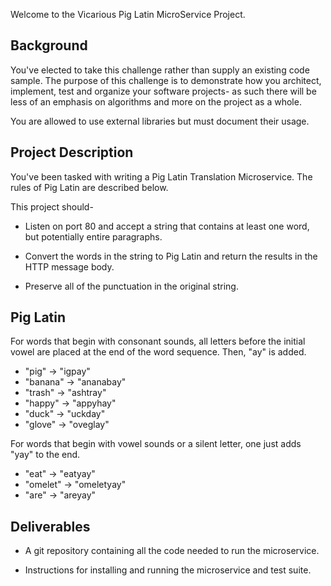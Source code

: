 Welcome to the Vicarious Pig Latin MicroService Project.

## Background

You've elected to take this challenge rather than supply an existing code sample. The purpose of this challenge is to demonstrate how you architect, implement, test and organize your software projects- as such there will be less of an emphasis on algorithms and more on the project as a whole.

You are allowed to use external libraries but must document their usage.


## Project Description

You've been tasked with writing a Pig Latin Translation Microservice. The rules of Pig Latin are described below.

This project should-

* Listen on port 80 and accept a string that contains at least one word, but potentially entire paragraphs.

* Convert the words in the string to Pig Latin and return the results in the HTTP message body.

* Preserve all of the punctuation in the original string.


## Pig Latin

For words that begin with consonant sounds, all letters before the initial vowel are placed at the end of the word sequence. Then, "ay" is added.

* "pig" → "igpay"
* "banana" → "ananabay"
* "trash" → "ashtray"
* "happy" → "appyhay"
* "duck" → "uckday"
* "glove" → "oveglay"


For words that begin with vowel sounds or a silent letter, one just adds "yay" to the end.

* "eat" → "eatyay"
* "omelet" → "omeletyay"
* "are" → "areyay"


## Deliverables

* A git repository containing all the code needed to run the microservice.

* Instructions for installing and running the microservice and test suite.
